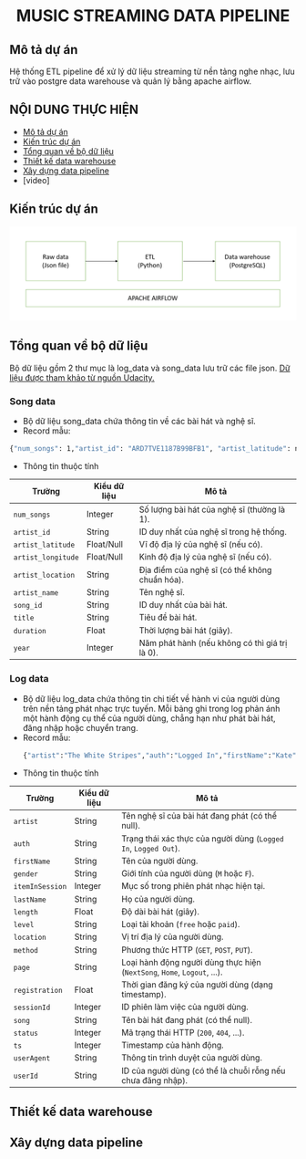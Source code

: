 <div align="center">
  <h1>MUSIC STREAMING DATA PIPELINE</h1>
</div>

## Mô tả dự án
Hệ thống ETL pipeline để xử lý dữ liệu streaming từ nền tảng nghe nhạc, lưu trữ vào postgre data warehouse và quản lý bằng apache airflow.
## NỘI DUNG THỰC HIỆN
- [Mô tả dự án](#Mô-tả-dự-án)
- [Kiến trúc dự án](#Kiến-trúc-dự-án)
- [Tổng quan về bộ dữ liệu](#tổng-quan-về-bộ-dữ-liệu)
- [Thiết kế data warehouse](#Thiết-kế-data-warehouse)
- [Xây dựng data pipeline](#Xây-dựng-data-pipeline)
- [video]
## Kiến trúc dự án
![pipeline](./data/image/pipe.PNG)
## Tổng quan về bộ dữ liệu
Bộ dữ liệu gồm 2 thư mục là log_data và song_data lưu trữ các file json. [Dữ liệu được tham khảo từ nguồn Udacity.](https://github.com/san089/Udacity-Data-Engineering-Projects)</br>
### Song data
- Bộ dữ liệu song_data chứa thông tin về các bài hát và nghệ sĩ. </br>
- Record mẫu:
```bash
{"num_songs": 1,"artist_id": "ARD7TVE1187B99BFB1", "artist_latitude": null,"artist_longitude": null,"artist_location": "California - LA","artist_name": "Casual","song_id": "SOMZWCG12A8C13C480", "title": "I Didn't Mean To", "duration": 218.93179, "year": 0}
```
- Thông tin thuộc tính

| Trường             | Kiểu dữ liệu  | Mô tả |
|--------------------|--------------|------------------------------------------------|
| `num_songs`       | Integer      | Số lượng bài hát của nghệ sĩ (thường là 1). |
| `artist_id`       | String       | ID duy nhất của nghệ sĩ trong hệ thống. |
| `artist_latitude` | Float/Null   | Vĩ độ địa lý của nghệ sĩ (nếu có). |
| `artist_longitude`| Float/Null   | Kinh độ địa lý của nghệ sĩ (nếu có). |
| `artist_location` | String       | Địa điểm của nghệ sĩ (có thể không chuẩn hóa). |
| `artist_name`     | String       | Tên nghệ sĩ. |
| `song_id`         | String       | ID duy nhất của bài hát. |
| `title`           | String       | Tiêu đề bài hát. |
| `duration`        | Float        | Thời lượng bài hát (giây). |
| `year`            | Integer      | Năm phát hành (nếu không có thì giá trị là 0). |

### Log data
- Bộ dữ liệu log_data chứa thông tin chi tiết về hành vi của người dùng trên nền tảng phát nhạc trực tuyến. Mỗi bảng ghi trong log phản ánh một hành động cụ thể của người dùng, chẳng hạn như phát bài hát, đăng nhập hoặc chuyển trang.
- Record mẫu:
  ``` bash
  {"artist":"The White Stripes","auth":"Logged In","firstName":"Kate","gender":"F","itemInSession":89,"lastName":"Harrell","length":241.8673,"level":"paid","location":"Lansing-East Lansing, MI","method":"PUT","page":"NextSong","registration":1540472624796.0,"sessionId":293,"song":"My Doorbell (Album Version)","status":200,"ts":1541549126796,"userAgent":"\"Mozilla\/5.0 (X11; Linux x86_64) AppleWebKit\/537.36 (KHTML, like Gecko) Chrome\/37.0.2062.94 Safari\/537.36\"","userId":"97"}
  ```
- Thông tin thuộc tính

| Trường          | Kiểu dữ liệu  | Mô tả |
|----------------|--------------|------------------------------------------------|
| `artist`       | String       | Tên nghệ sĩ của bài hát đang phát (có thể null). |
| `auth`         | String       | Trạng thái xác thực của người dùng (`Logged In`, `Logged Out`). |
| `firstName`    | String       | Tên của người dùng. |
| `gender`       | String       | Giới tính của người dùng (`M` hoặc `F`). |
| `itemInSession`| Integer      | Mục số trong phiên phát nhạc hiện tại. |
| `lastName`     | String       | Họ của người dùng. |
| `length`       | Float        | Độ dài bài hát (giây). |
| `level`        | String       | Loại tài khoản (`free` hoặc `paid`). |
| `location`     | String       | Vị trí địa lý của người dùng. |
| `method`       | String       | Phương thức HTTP (`GET`, `POST`, `PUT`). |
| `page`         | String       | Loại hành động người dùng thực hiện (`NextSong`, `Home`, `Logout`, ...). |
| `registration` | Float        | Thời gian đăng ký của người dùng (dạng timestamp). |
| `sessionId`    | Integer      | ID phiên làm việc của người dùng. |
| `song`         | String       | Tên bài hát đang phát (có thể null). |
| `status`       | Integer      | Mã trạng thái HTTP (`200`, `404`, ...). |
| `ts`           | Integer      | Timestamp của hành động. |
| `userAgent`    | String       | Thông tin trình duyệt của người dùng. |
| `userId`       | String       | ID của người dùng (có thể là chuỗi rỗng nếu chưa đăng nhập). |

## Thiết kế data warehouse

## Xây dựng data pipeline


